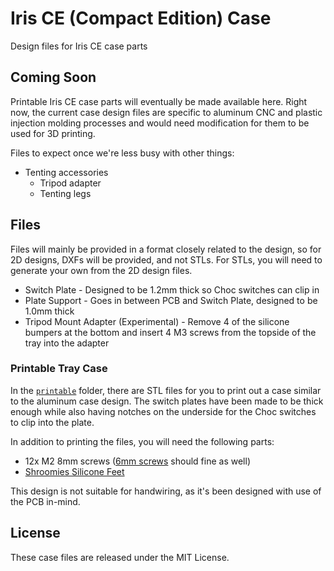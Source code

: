 # Iris CE (Compact Edition) Case

Design files for Iris CE case parts

## Coming Soon

Printable Iris CE case parts will eventually be made available here. Right now, the current case design files are specific to aluminum CNC and plastic injection molding processes and would need modification for them to be used for 3D printing.

Files to expect once we're less busy with other things:
- Tenting accessories
    - Tripod adapter
    - Tenting legs

## Files

Files will mainly be provided in a format closely related to the design, so for 2D designs, DXFs will be provided, and not STLs. For STLs, you will need to generate your own from the 2D design files.

- Switch Plate - Designed to be 1.2mm thick so Choc switches can clip in
- Plate Support - Goes in between PCB and Switch Plate, designed to be 1.0mm thick
- Tripod Mount Adapter (Experimental) - Remove 4 of the silicone bumpers at the bottom and insert 4 M3 screws from the topside of the tray into the adapter

### Printable Tray Case

In the [`printable`](printable/) folder, there are STL files for you to print out a case similar to the aluminum case design. The switch plates have been made to be thick enough while also having notches on the underside for the Choc switches to clip into the plate.

In addition to printing the files, you will need the following parts:

- 12x M2 8mm screws ([6mm screws](https://keeb.io/products/m2-screws-and-standoffs?variant=12490111582302) should fine as well)
- [Shroomies Silicone Feet](https://keeb.io/products/shroomies-silicone-feet?utm_source=docs)

This design is not suitable for handwiring, as it's been designed with use of the PCB in-mind.

## License

These case files are released under the MIT License.
